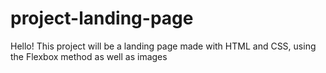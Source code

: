 # project-landing-page

Hello! This project will be a landing page made with HTML and CSS, using the Flexbox method 
as well as images